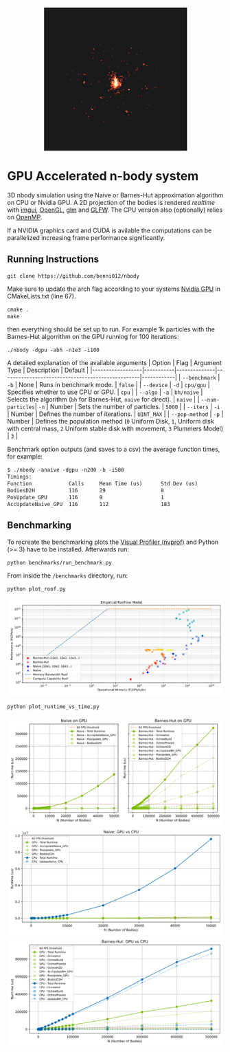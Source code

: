 
<p align="center">
  <img src="https://raw.githubusercontent.com/benni012/nbody/refs/heads/main/imgs/example.png" width="333"/>
</p>


# GPU Accelerated n-body system

3D nbody simulation using the Naive or Barnes-Hut approximation algorithm on CPU or Nvidia GPU.
A 2D projection of the bodies is rendered _realtime_ with [imgui](https://github.com/ocornut/imgui), [OpenGL](https://www.opengl.org/), [glm](https://github.com/g-truc/glm) and [GLFW](https://www.glfw.org/).
The CPU version also (optionally) relies on [OpenMP](https://www.openmp.org/).

If a NVIDIA graphics card and CUDA is avilable the computations can be parallelized increasing frame performance significantly.
## Running Instructions
```
git clone https://github.com/benni012/nbody
```

Make sure to update the arch flag according to your systems [Nvidia GPU](https://docs.nvidia.com/cuda/cuda-c-programming-guide/index.html#compute-capability) in CMakeLists.txt (line 67).

```
cmake .
make
```
then everything should be set up to run.
For example 1k particles with the Barnes-Hut algorrithm on the GPU running for 100 iterations: 
```
./nbody -dgpu -abh -n1e3 -i100
```

A detailed explanation of the available arguments
| Option            | Flag       | Argument Type | Description                                   | Default |
|------------------|-----------|--------------|--------------------------------------------------|------------|
| `--benchmark`    | `-b`       | None         | Runs in benchmark mode.                         | `false`    |
| `--device`       | `-d`       | `cpu/gpu`    | Specifies whether to use CPU or GPU.            | `cpu`      |
| `--algo`         | `-a`       | `bh/naive`   | Selects the algorithm (`bh` for Barnes-Hut, `naive` for direct). | `naive` |
| `--num-particles`| `-n`       | Number       | Sets the number of particles.                   | `5000`     |
| `--iters`        | `-i`       | Number       | Defines the number of iterations.               | `UINT_MAX` |
| `--pop-method`   | `-p`       | Number       | Defines the population method (`0` Uniform Disk, `1`, Uniform disk with central mass, `2` Uniform stable disk with movement, `3` Plummers Model) | `3` |
<!-- | `--record`       | `-r`       | None         | Enables recording mode.                         | -->

Benchmark option outputs (and saves to a csv) the average function times, for example:
```
$ ./nbody -anaive -dgpu -n200 -b -i500
Timings:
Function            Calls     Mean Time (us)      Std Dev (us)
BodiesD2H           116       29                  8                   
PosUpdate_GPU       116       9                   1                   
AccUpdateNaive_GPU  116       112                 183                 
```


## Benchmarking
To recreate the benchmarking plots the [Visual Profiler (nvprof)](https://developer.nvidia.com/nvidia-visual-profiler) and Python (>= 3) have to be installed.
Afterwards run:
```
python benchmarks/run_benchmark.py
```

From inside the `/benchmarks` directory, run:
```
python plot_roof.py
```
![roofline](imgs/roof.svg)

```
python plot_runtime_vs_time.py
```
![gpu-runtimes](imgs/gpu_runtime.svg)
![naive-runtimes](imgs/naive_runtime.svg)
![bh-runtimes](imgs/bh_runtime.svg)

 
